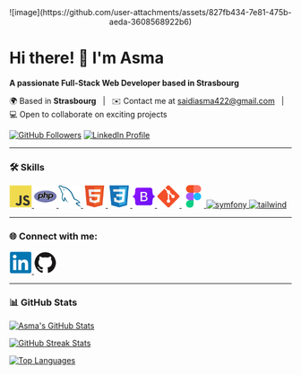 <div align="center">
![image](https://github.com/user-attachments/assets/827fb434-7e81-475b-aeda-3608568922b6)
</div>

<h1>
  Hi there! 👋 I'm Asma
</h1>

<p>
  <strong>A passionate Full-Stack Web Developer based in Strasbourg</strong>
</p>

<p>
  🌍 Based in <strong>Strasbourg</strong> &nbsp;&nbsp;|&nbsp;&nbsp; ✉️ Contact me at <a href="mailto:saidiasma422@gmail.com">saidiasma422@gmail.com</a> &nbsp;&nbsp;|&nbsp;&nbsp; 💻 Open to collaborate on exciting projects
</p>

<p>
  <a href="https://www.github.com/yah422" target="_blank"><img src="https://img.shields.io/github/followers/yah422?logo=github&style=for-the-badge&color=0891b2&labelColor=1c1917" alt="GitHub Followers" /></a>
  <a href="https://www.linkedin.com/in/asma-saïdi-698b07297" target="_blank"><img src="https://img.shields.io/badge/LinkedIn-Profile-0891b2?style=for-the-badge&logo=linkedin&logoColor=white" alt="LinkedIn Profile" /></a>
</p>

---

### 🛠 Skills

<p>
  <a href="https://developer.mozilla.org/en-US/docs/Web/JavaScript" target="_blank" rel="noreferrer">
    <img src="https://raw.githubusercontent.com/devicons/devicon/master/icons/javascript/javascript-original.svg" width="40" height="40" alt="JavaScript" />
  </a>
  <a href="https://www.php.net/" target="_blank" rel="noreferrer">
    <img src="https://raw.githubusercontent.com/devicons/devicon/master/icons/php/php-original.svg" width="40" height="40" alt="PHP" />
  </a>
  <a href="https://www.mysql.com/" target="_blank" rel="noreferrer">
    <img src="https://raw.githubusercontent.com/devicons/devicon/master/icons/mysql/mysql-original.svg" width="40" height="40" alt="MySQL" />
  </a>
  <a href="https://developer.mozilla.org/en-US/docs/Web/HTML" target="_blank" rel="noreferrer">
    <img src="https://raw.githubusercontent.com/devicons/devicon/master/icons/html5/html5-original.svg" width="40" height="40" alt="HTML5" />
  </a>
  <a href="https://developer.mozilla.org/en-US/docs/Web/CSS" target="_blank" rel="noreferrer">
    <img src="https://raw.githubusercontent.com/devicons/devicon/master/icons/css3/css3-original.svg" width="40" height="40" alt="CSS3" />
  </a>
  <a href="https://getbootstrap.com/" target="_blank" rel="noreferrer">
    <img src="https://raw.githubusercontent.com/devicons/devicon/master/icons/bootstrap/bootstrap-original.svg" width="40" height="40" alt="Bootstrap" />
  </a>
  <a href="https://git-scm.com/" target="_blank" rel="noreferrer">
    <img src="https://raw.githubusercontent.com/devicons/devicon/master/icons/git/git-original.svg" width="40" height="40" alt="Git" />
  </a>
  <a href="https://www.figma.com/" target="_blank" rel="noreferrer">
    <img src="https://raw.githubusercontent.com/devicons/devicon/master/icons/figma/figma-original.svg" width="40" height="40" alt="Figma" />
  </a>
  <a href="https://www.symfony.com/" target="_blank" rel="noreferrer">
    <img src="https://img.shields.io/badge/Symfony-%23000000.svg?style=for-the-badge&logo=symfony&logoColor=whit" width="auto" height="auto" alt="symfony" />
  </a>
   <a href="https://tailwindcss.com/" target="_blank" rel="noreferrer">
    <img src="https://img.shields.io/badge/TailwindCSS-%2338B2AC.svg?style=for-the-badge&logo=tailwind-css&logoColor=whit" width="auto" height="auto" alt="tailwind" />
  </a>
  </p>

---

### 🌐 Connect with me:

<p>
  <a href="https://www.linkedin.com/in/asma-saïdi-698b07297" target="_blank">
    <img src="https://raw.githubusercontent.com/devicons/devicon/master/icons/linkedin/linkedin-original.svg" width="40" height="40" alt="LinkedIn" />
  </a>
  <a href="https://www.github.com/yah422" target="_blank">
    <img src="https://raw.githubusercontent.com/devicons/devicon/master/icons/github/github-original.svg" width="40" height="40" alt="GitHub" />
  </a>
</p>

---

### 📊 GitHub Stats

<p>
  <a href="http://www.github.com/yah422">
    <img src="https://github-readme-stats.vercel.app/api?username=yah422&show_icons=true&hide=&count_private=true&title_color=0891b2&text_color=ffffff&icon_color=0891b2&bg_color=1c1917&hide_border=true&show_icons=true" alt="Asma's GitHub Stats" />
  </a>
</p>

<p>
  <a href="http://www.github.com/yah422">
    <img src="https://github-readme-streak-stats.herokuapp.com/?user=yah422&stroke=ffffff&background=1c1917&ring=0891b2&fire=0891b2&currStreakNum=ffffff&currStreakLabel=0891b2&sideNums=ffffff&sideLabels=ffffff&dates=ffffff&hide_border=true" alt="GitHub Streak Stats" />
  </a>
</p>

<p>
  <a href="https://github.com/yah422">
    <img src="https://github-readme-stats.vercel.app/api/top-langs/?username=yah422&langs_count=10&title_color=0891b2&text_color=ffffff&icon_color=0891b2&bg_color=1c1917&hide_border=true&locale=en&custom_title=Top%20Languages" alt="Top Languages" />
  </a>
</p>
